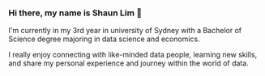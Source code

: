 ### Hi there, my name is Shaun Lim 👋

I'm currently in my 3rd year in university of Sydney with a Bachelor of Science degree majoring in data science and economics. 

I really enjoy connecting with like-minded data people, learning new skills, and share my personal experience and journey within the world of data.
